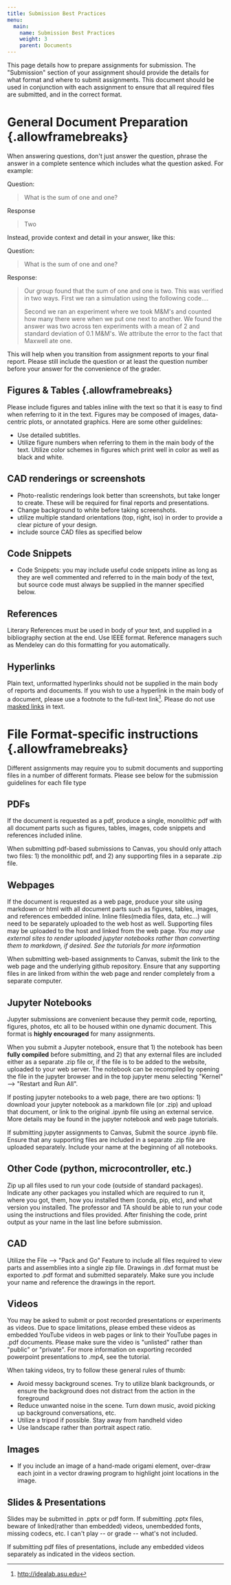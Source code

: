 ```yaml
---
title: Submission Best Practices
menu:
  main:
    name: Submission Best Practices
    weight: 3
    parent: Documents
---
```


This page details how to prepare assignments for submission.  The "Submission" section of your assignment should provide the details for what format and where to submit assignments.  This document should be used in conjunction with each assignment to ensure that all required files are submitted, and in the correct format.

# General Document Preparation {.allowframebreaks}

When answering questions, don't just answer the question, phrase the answer in a complete sentence which includes what the question asked. For example:

Question: 

> What is the sum of one and one?

Response

> Two


Instead, provide context and detail in your answer, like this:

Question:

> What is the sum of one and one?

Response: 

> Our group found that the sum of one and one is two. This was verified in two ways. First we ran a simulation using the following code....
>
> Second we ran an experiment where we took M&M's and counted how many there were when we put one next to another. We found the answer was two across ten experiments with a mean of 2 and standard deviation of 0.1 M&M's. We attribute the error to the fact that Maxwell ate one.


This will help when you transition from assignment reports to your final report. Please still include the question or at least the question number before your answer for the convenience of the grader.

## Figures & Tables {.allowframebreaks}

Please include figures and tables inline with the text so that it is easy to find when referring to it in the text.  Figures may be composed of images, data-centric plots, or annotated graphics.  Here are some other guidelines:

- Use detailed subtitles. 
- Utilize figure numbers when referring to them in the main body of the text. Utilize color schemes in figures which print well in color as well as black and white.

## CAD renderings or screenshots
  -   Photo-realistic renderings look better than screenshots, but take longer to create. These will be required for final reports and presentations.
  -   Change background to white before taking screenshots.
  -   utilize multiple standard orientations (top, right, iso) in order to provide a clear picture of your design.
  -   include source CAD files as specified below

## Code Snippets
- Code Snippets: you may include useful code snippets inline as long as they are well commented and referred to in the main body of the text, but source code must always be supplied in the manner specified below.

## References

Literary References must be used in body of your text, and supplied in a bibliography section at the end.  Use IEEE format. Reference managers such as Mendeley can do this formatting for you automatically.

## Hyperlinks

Plain text, unformatted hyperlinks should not be supplied in the main body of reports and documents. If you wish to use a hyperlink in the main body of a document, please use a footnote to the full-text link[^1]. Please do not use [masked links] in text.

# File Format-specific instructions {.allowframebreaks}

Different assignments may require you to submit documents and supporting files in a number of different formats.  Please see below for the submission guidelines for each file type

## PDFs

If the document is requested as a pdf, produce a single, monolithic pdf with all document parts such as figures, tables, images, code snippets and references included inline.  

When submitting pdf-based submissions to Canvas, you should only attach two files: 1) the monolithic pdf, and 2) any supporting files in a separate .zip file.

## Webpages

If the document is requested as a web page, produce your site using markdown or html with all document parts such as figures, tables, images, and references embedded inline.  Inline files(media files, data, etc...) will need to be separately uploaded to the web host as well.  Supporting files may be uploaded to the host and linked from the web page.  _You may use external sites to render uploaded jupyter notebooks rather than converting them to markdown, if desired.  See the tutorials for more information_

When submitting web-based assignments to Canvas, submit the link to the web page and the underlying github repository.  Ensure that any supporting files in are linked from within the web page and render completely from a separate computer.

## Jupyter Notebooks

Jupyter submissions are convenient because they permit code, reporting, figures, photos, etc all to be housed within one dynamic document. This format is **highly encouraged** for many assignments.

When you submit a Jupyter notebook, ensure that 1) the notebook has been **fully compiled** before submitting, and 2) that any external files are included either as a separate .zip file or, if the file is to be added to the website, uploaded to your web server.  The notebook can be recompiled by opening the file in the jupyter browser and in the top jupyter menu selecting "Kernel" --> "Restart and Run All".

If posting jupyter notebooks to a web page, there are two options: 1) download your jupyter notebook as a markdown file (or .zip) and upload that document, or link to the original .ipynb file using an external service.  More details may be found in the jupyter notebook and web page tutorials.

If submitting jupyter assignments to Canvas, Submit the source .ipynb file. Ensure that any supporting files are included in a separate .zip file are uploaded separately. Include your name at the beginning of all notebooks.

## Other Code (python, microcontroller, etc.)

Zip up all files used to run your code (outside of standard packages). Indicate any other packages you installed which are required to run it, where you got, them, how you installed them (conda, pip, etc), and what version you installed. The professor and TA should be able to run your code using the instructions and files provided. After finishing the code, print output as your name in the last line before submission.

## CAD

Utilize the File --> "Pack and Go" Feature to include all files required to view parts and assemblies into a single zip file. Drawings in .dxf format must be exported to .pdf format and submitted separately. Make sure you include your name and reference the drawings in the report.

## Videos

You may be asked to submit or post recorded presentations or experiments as videos.  Due to space limitations, please embed these videos as embedded YouTube videos in web pages or link to their YouTube pages in .pdf documents. Please make sure the video is "unlisted" rather than "public" or "private".  For more information on exporting recorded powerpoint presentations to .mp4, see the tutorial.

When taking videos, try to follow these general rules of thumb:

* Avoid messy background scenes.  Try to utilize blank backgrounds, or ensure the background does not distract from the action in the foreground
* Reduce unwanted noise in the scene.  Turn down music, avoid picking up background conversations, etc.
* Utilize a tripod if possible.  Stay away from handheld video
* Use landscape rather than portrait aspect ratio.

## Images

* If you include an image of a hand-made origami element, over-draw each joint in a vector drawing program to highlight joint locations in the image.

## Slides & Presentations

Slides may be submitted in .pptx or pdf form. If submitting .pptx files, beware of linked(rather than embedded) videos, unembedded fonts, missing codecs, etc. I can't play -- or grade -- what's not included.

If submitting pdf files of presentations, include any embedded videos separately as indicated in the videos section.

[^1]: <http://idealab.asu.edu>

  [masked links]: http://idealab.asu.edu
